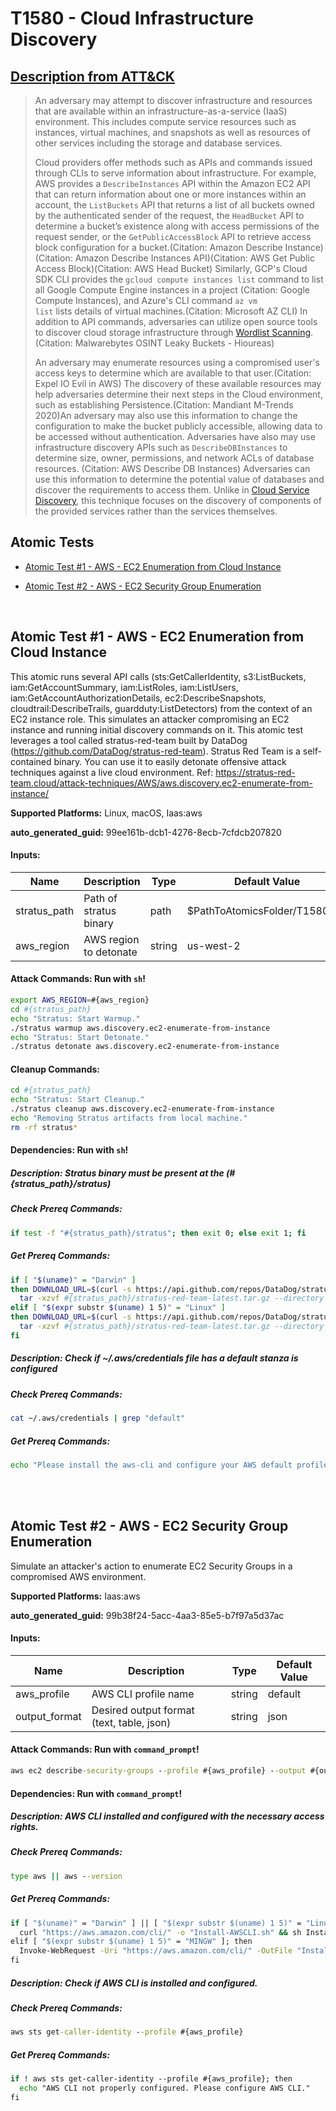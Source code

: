 # T1580 - Cloud Infrastructure Discovery
## [Description from ATT&CK](https://attack.mitre.org/techniques/T1580)
<blockquote>

An adversary may attempt to discover infrastructure and resources that are available within an infrastructure-as-a-service (IaaS) environment. This includes compute service resources such as instances, virtual machines, and snapshots as well as resources of other services including the storage and database services.

Cloud providers offer methods such as APIs and commands issued through CLIs to serve information about infrastructure. For example, AWS provides a <code>DescribeInstances</code> API within the Amazon EC2 API that can return information about one or more instances within an account, the <code>ListBuckets</code> API that returns a list of all buckets owned by the authenticated sender of the request, the <code>HeadBucket</code> API to determine a bucket’s existence along with access permissions of the request sender, or the <code>GetPublicAccessBlock</code> API to retrieve access block configuration for a bucket.(Citation: Amazon Describe Instance)(Citation: Amazon Describe Instances API)(Citation: AWS Get Public Access Block)(Citation: AWS Head Bucket) Similarly, GCP's Cloud SDK CLI provides the <code>gcloud compute instances list</code> command to list all Google Compute Engine instances in a project (Citation: Google Compute Instances), and Azure's CLI command <code>az vm list</code> lists details of virtual machines.(Citation: Microsoft AZ CLI) In addition to API commands, adversaries can utilize open source tools to discover cloud storage infrastructure through [Wordlist Scanning](https://attack.mitre.org/techniques/T1595/003).(Citation: Malwarebytes OSINT Leaky Buckets - Hioureas)

An adversary may enumerate resources using a compromised user's access keys to determine which are available to that user.(Citation: Expel IO Evil in AWS) The discovery of these available resources may help adversaries determine their next steps in the Cloud environment, such as establishing Persistence.(Citation: Mandiant M-Trends 2020)An adversary may also use this information to change the configuration to make the bucket publicly accessible, allowing data to be accessed without authentication. Adversaries have also may use infrastructure discovery APIs such as <code>DescribeDBInstances</code> to determine size, owner, permissions, and network ACLs of database resources. (Citation: AWS Describe DB Instances) Adversaries can use this information to determine the potential value of databases and discover the requirements to access them. Unlike in [Cloud Service Discovery](https://attack.mitre.org/techniques/T1526), this technique focuses on the discovery of components of the provided services rather than the services themselves.

</blockquote>

## Atomic Tests

- [Atomic Test #1 - AWS - EC2 Enumeration from Cloud Instance](#atomic-test-1---aws---ec2-enumeration-from-cloud-instance)

- [Atomic Test #2 - AWS - EC2 Security Group Enumeration](#atomic-test-2---aws---ec2-security-group-enumeration)


<br/>

## Atomic Test #1 - AWS - EC2 Enumeration from Cloud Instance
This atomic runs several API calls (sts:GetCallerIdentity, s3:ListBuckets, iam:GetAccountSummary, iam:ListRoles, iam:ListUsers, iam:GetAccountAuthorizationDetails, ec2:DescribeSnapshots, cloudtrail:DescribeTrails, guardduty:ListDetectors) from the context of an EC2 instance role. This simulates an attacker compromising an EC2 instance and running initial discovery commands on it. This atomic test leverages a tool called stratus-red-team built by DataDog (https://github.com/DataDog/stratus-red-team). Stratus Red Team is a self-contained binary. You can use it to easily detonate offensive attack techniques against a live cloud environment. Ref: https://stratus-red-team.cloud/attack-techniques/AWS/aws.discovery.ec2-enumerate-from-instance/

**Supported Platforms:** Linux, macOS, Iaas:aws


**auto_generated_guid:** 99ee161b-dcb1-4276-8ecb-7cfdcb207820





#### Inputs:
| Name | Description | Type | Default Value |
|------|-------------|------|---------------|
| stratus_path | Path of stratus binary | path | $PathToAtomicsFolder/T1580/src|
| aws_region | AWS region to detonate | string | us-west-2|


#### Attack Commands: Run with `sh`! 


```sh
export AWS_REGION=#{aws_region}
cd #{stratus_path}
echo "Stratus: Start Warmup."
./stratus warmup aws.discovery.ec2-enumerate-from-instance
echo "Stratus: Start Detonate."
./stratus detonate aws.discovery.ec2-enumerate-from-instance
```

#### Cleanup Commands:
```sh
cd #{stratus_path}
echo "Stratus: Start Cleanup."
./stratus cleanup aws.discovery.ec2-enumerate-from-instance
echo "Removing Stratus artifacts from local machine."
rm -rf stratus*
```



#### Dependencies:  Run with `sh`!
##### Description: Stratus binary must be present at the (#{stratus_path}/stratus)
##### Check Prereq Commands:
```sh
if test -f "#{stratus_path}/stratus"; then exit 0; else exit 1; fi
```
##### Get Prereq Commands:
```sh
if [ "$(uname)" = "Darwin" ]
then DOWNLOAD_URL=$(curl -s https://api.github.com/repos/DataDog/stratus-red-team/releases/latest | grep browser_download_url | grep -i Darwin_x86_64 | cut -d '"' -f 4); wget -q -O #{stratus_path}/stratus-red-team-latest.tar.gz $DOWNLOAD_URL
  tar -xzvf #{stratus_path}/stratus-red-team-latest.tar.gz --directory #{stratus_path}/
elif [ "$(expr substr $(uname) 1 5)" = "Linux" ]
then DOWNLOAD_URL=$(curl -s https://api.github.com/repos/DataDog/stratus-red-team/releases/latest | grep browser_download_url | grep -i linux_x86_64 | cut -d '"' -f 4); wget -q -O #{stratus_path}/stratus-red-team-latest.tar.gz $DOWNLOAD_URL
  tar -xzvf #{stratus_path}/stratus-red-team-latest.tar.gz --directory #{stratus_path}/
fi
```
##### Description: Check if ~/.aws/credentials file has a default stanza is configured
##### Check Prereq Commands:
```sh
cat ~/.aws/credentials | grep "default"
```
##### Get Prereq Commands:
```sh
echo "Please install the aws-cli and configure your AWS default profile using: aws configure"
```




<br/>
<br/>

## Atomic Test #2 - AWS - EC2 Security Group Enumeration
Simulate an attacker's action to enumerate EC2 Security Groups in a compromised AWS environment.

**Supported Platforms:** Iaas:aws


**auto_generated_guid:** 99b38f24-5acc-4aa3-85e5-b7f97a5d37ac





#### Inputs:
| Name | Description | Type | Default Value |
|------|-------------|------|---------------|
| aws_profile | AWS CLI profile name | string | default|
| output_format | Desired output format (text, table, json) | string | json|


#### Attack Commands: Run with `command_prompt`! 


```cmd
aws ec2 describe-security-groups --profile #{aws_profile} --output #{output_format}
```




#### Dependencies:  Run with `command_prompt`!
##### Description: AWS CLI installed and configured with the necessary access rights.
##### Check Prereq Commands:
```cmd
type aws || aws --version
```
##### Get Prereq Commands:
```cmd
if [ "$(uname)" = "Darwin" ] || [ "$(expr substr $(uname) 1 5)" = "Linux" ]; then
  curl "https://aws.amazon.com/cli/" -o "Install-AWSCLI.sh" && sh Install-AWSCLI.sh
elif [ "$(expr substr $(uname) 1 5)" = "MINGW" ]; then
  Invoke-WebRequest -Uri "https://aws.amazon.com/cli/" -OutFile "Install-AWSCLI.ps1"; .\Install-AWSCLI.ps1
fi
```
##### Description: Check if AWS CLI is installed and configured.
##### Check Prereq Commands:
```cmd
aws sts get-caller-identity --profile #{aws_profile}
```
##### Get Prereq Commands:
```cmd
if ! aws sts get-caller-identity --profile #{aws_profile}; then
  echo "AWS CLI not properly configured. Please configure AWS CLI."
fi
```




<br/>
